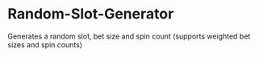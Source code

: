 # Random-Slot-Generator
Generates a random slot, bet size and spin count (supports weighted bet sizes and spin counts)
